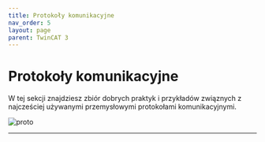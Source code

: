 ```yaml
---
title: Protokoły komunikacyjne 
nav_order: 5
layout: page
parent: TwinCAT 3
---
```


# Protokoły komunikacyjne

W tej sekcji znajdziesz zbiór dobrych praktyk i przykładów związnych z najcześciej używanymi przemysłowymi protokołami komunikacyjnymi. 

![proto](proto.png "proto")


---